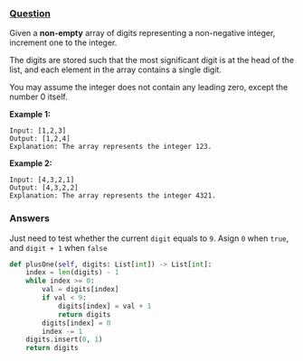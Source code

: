 ### [Question](https://leetcode.com/problems/plus-one/)

Given a **non-empty** array of digits representing a non-negative integer, increment one to the integer.

The digits are stored such that the most significant digit is at the head of the list, and each element in the array contains a single digit.

You may assume the integer does not contain any leading zero, except the number 0 itself.

**Example 1:**

```
Input: [1,2,3]
Output: [1,2,4]
Explanation: The array represents the integer 123.
```

**Example 2:**

```
Input: [4,3,2,1]
Output: [4,3,2,2]
Explanation: The array represents the integer 4321.
```

### Answers

Just need to test whether the current `digit` equals to `9`. Asign `0` when `true`, and `digit + 1` when `false`

```python
def plusOne(self, digits: List[int]) -> List[int]:
    index = len(digits) - 1
    while index >= 0:
        val = digits[index]
        if val < 9:
            digits[index] = val + 1
            return digits
        digits[index] = 0
        index -= 1
    digits.insert(0, 1)
    return digits
```
